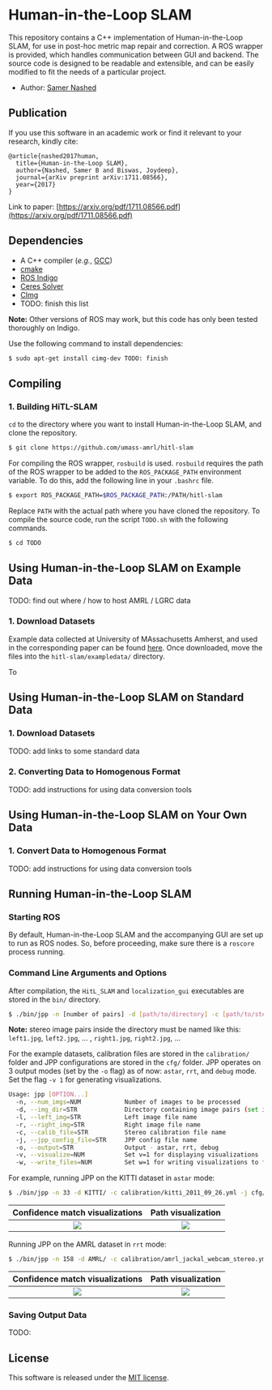 # Human-in-the-Loop SLAM

This repository contains a C++ implementation of Human-in-the-Loop SLAM, for use in post-hoc metric map repair and correction. A ROS 
wrapper is provided, which handles communication between GUI and backend. The source code is designed to be readable and extensible, and 
can be easily modified to fit the needs of a particular project.

- Author: [Samer Nashed](TODO)

## Publication

If you use this software in an academic work or find it relevant to your research, kindly cite:

```
@article{nashed2017human,
  title={Human-in-the-Loop SLAM},
  author={Nashed, Samer B and Biswas, Joydeep},
  journal={arXiv preprint arXiv:1711.08566},
  year={2017}
}
```

Link to paper: [https://arxiv.org/pdf/1711.08566.pdf](https://arxiv.org/pdf/1711.08566.pdf)

## Dependencies

- A C++ compiler (*e.g.*, [GCC](http://gcc.gnu.org/))
- [cmake](http://www.cmake.org/cmake/resources/software.html)
- [ROS Indigo](http://wiki.ros.org/indigo/Installation/Ubuntu)
- [Ceres Solver](http://www.ceres-solver.org/)
- [CImg](http://www.cimg.eu/)
- TODO: finish this list  

**Note:** Other versions of ROS may work, but this code has only been tested thoroughly on Indigo.

Use the following command to install dependencies:

```bash
$ sudo apt-get install cimg-dev TODO: finish
```


## Compiling

### 1. Building HiTL-SLAM

`cd` to the directory where you want to install Human-in-the-Loop SLAM, and clone the repository.

```bash
$ git clone https://github.com/umass-amrl/hitl-slam
```

For compiling the ROS wrapper, `rosbuild` is used. `rosbuild` requires the path of the ROS wrapper to be added to 
the `ROS_PACKAGE_PATH` environment variable. To do this, add the following line in your `.bashrc` file. 


```bash
$ export ROS_PACKAGE_PATH=$ROS_PACKAGE_PATH:/PATH/hitl-slam
```

Replace `PATH` with the actual path where you have cloned the repository. To compile the source code, run the script `TODO.sh` with the following commands.

```bash
$ cd TODO
```

## Using Human-in-the-Loop SLAM on Example Data

TODO: find out where / how to host AMRL / LGRC data

### 1. Download Datasets

Example data collected at University of MAssachusetts Amherst, and used in the corresponding paper can be found 
[here](TODO). Once downloaded, move the files into the `hitl-slam/exampledata/` directory.

To

## Using Human-in-the-Loop SLAM on Standard Data

### 1. Download Datasets

TODO: add links to some standard data

### 2. Converting Data to Homogenous Format

TODO: add instructions for using data conversion tools

## Using Human-in-the-Loop SLAM on Your Own Data

### 1. Convert Data to Homogenous Format

TODO: add instructions for using data conversion tools

## Running Human-in-the-Loop SLAM

### Starting ROS

By default, Human-in-the-Loop SLAM and the accompanying GUI are set up to run as ROS nodes. So, before proceeding, make sure there is a
`roscore` process running.

### Command Line Arguments and Options


After compilation, the `HitL_SLAM` and `localization_gui` executables are stored in the `bin/` directory. 







```bash
$ ./bin/jpp -n [number of pairs] -d [path/to/directory] -c [path/to/stereo/calibration/file] -j [path/to/jpp/config/file] -o [output_mode]
```

**Note:** stereo image pairs inside the directory must be named like this: `left1.jpg`, `left2.jpg`, ... , `right1.jpg`, `right2.jpg`, ...

For the example datasets, calibration files are stored in the `calibration/` folder and JPP configurations are stored in the `cfg/` folder. JPP operates on 
3 output modes (set by the `-o` flag) as of now: `astar`, `rrt`, and `debug` mode. Set the flag `-v 1` for generating visualizations.

```bash
Usage: jpp [OPTION...]
  -n, --num_imgs=NUM            Number of images to be processed
  -d, --img_dir=STR             Directory containing image pairs (set if n > 0)
  -l, --left_img=STR            Left image file name
  -r, --right_img=STR           Right image file name
  -c, --calib_file=STR          Stereo calibration file name
  -j, --jpp_config_file=STR     JPP config file name
  -o, --output=STR              Output - astar, rrt, debug
  -v, --visualize=NUM           Set v=1 for displaying visualizations
  -w, --write_files=NUM         Set w=1 for writing visualizations to files
```

For example, running JPP on the KITTI dataset in `astar` mode:

```bash
$ ./bin/jpp -n 33 -d KITTI/ -c calibration/kitti_2011_09_26.yml -j cfg/kitti.cfg -o astar -v 1
```

|Confidence match visualizations | Path visualization        |
|:------------------------------:|:-------------------------:|
|![](dumps/astar7-vis.jpg)       | ![](dumps/astar7-path.jpg)|

Running JPP on the AMRL dataset in `rrt` mode:

```bash
$ ./bin/jpp -n 158 -d AMRL/ -c calibration/amrl_jackal_webcam_stereo.yml -j cfg/amrl.cfg -o rrt -v 1
```

|Confidence match visualizations | Path visualization        |
|:------------------------------:|:-------------------------:|
|![](dumps/rrt73-vis.jpg)        | ![](dumps/rrt73-path.jpg) |



### Saving Output Data

TODO: 

## License

This software is released under the [MIT license](LICENSE).

